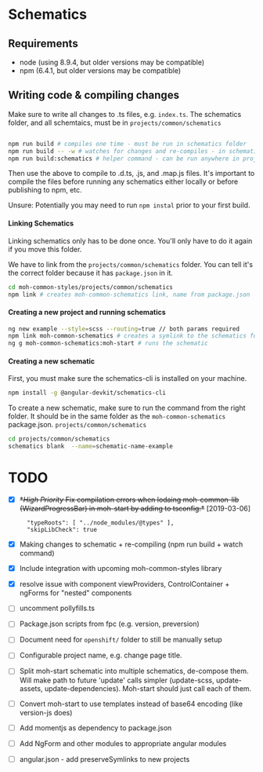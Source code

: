 # Schematics

## Requirements

* node (using 8.9.4, but older versions may be compatible)
* npm (6.4.1, but older versions may be compatible)


## Writing code & compiling changes

Make sure to write all changes to .ts files, e.g. `index.ts`.   The schematics folder, and all schemtaics, must be in `projects/common/schematics`


```bash

npm run build # compiles one time - must be run in schematics folder
npm run build -- -w # watches for changes and re-compiles - in schematics folder
npm run build:schematics # helper command - can be run anywhere in project, even top level
```

Then use the above to compile to .d.ts, .js, and .map.js files. It's important to compile the files before running any schematics either locally or before publishing to npm, etc. 

Unsure: Potentially you may need to run `npm instal` prior to your first build.

#### Linking Schematics

Linking schematics only has to be done once. You'll only have to do it again if you move this folder.

We have to link from the `projects/common/schematics` folder. You can tell it's the correct folder because it has `package.json` in it.

```bash
cd moh-common-styles/projects/common/schematics
npm link # creates moh-common-schematics link, name from package.json
```



#### Creating a new project and running schematics

```bash
ng new example --style=scss --routing=true // both params required
npm link moh-common-schematics # creates a symlink to the schematics folder above
ng g moh-common-schematics:moh-start # runs the schematic
```


#### Creating a new schematic

First, you must make sure the schematics-cli is installed on your machine.

```bash
npm install -g @angular-devkit/schematics-cli
```

To create a new schematic, make sure to run the command from the right folder.  It should be in the same folder as the `moh-common-schematics` package.json. `projects/common/schematics`

```bash
cd projects/common/schematics
schematics blank  --name=schematic-name-example
```

# TODO

- [X] ~~**High Priority* Fix compilation errors when lodaing moh-common-lib (WizardProgressBar) in moh-start by adding to tsconfig:*~~ [2019-03-06]

        "typeRoots": [ "../node_modules/@types" ],
        "skipLibCheck": true
        
- [x] Making changes to schematic + re-compiling (npm run build + watch command)
- [x] Include integration with upcoming moh-common-styles library
- [x] resolve issue with component viewProviders, ControlContainer + ngForms for "nested" components
- [ ] uncomment pollyfills.ts
- [ ] Package.json scripts from fpc (e.g. version, preversion)
- [ ] Document need for `openshift/` folder to still be manually setup
- [ ] Configurable project name, e.g. change page title.
- [ ] Split moh-start schematic into multiple schematics, de-compose them. Will make path to future 'update' calls simpler (update-scss, update-assets, update-dependencies). Moh-start should just call each of them.
- [ ] Convert moh-start to use templates instead of base64 encoding (like version-js does)
- [ ] Add momentjs as dependency to package.json
- [ ] Add NgForm and other modules to appropriate angular modules
- [ ] angular.json - add preserveSymlinks to new projects
